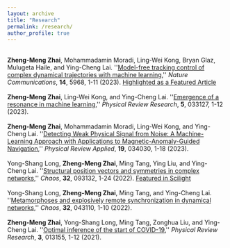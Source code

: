 ```yaml
---
layout: archive
title: "Research"
permalink: /research/
author_profile: true
---
```


<br>
<b> Zheng-Meng Zhai</b>, Mohammadamin Moradi, Ling-Wei Kong, Bryan Glaz, Mulugeta Haile, and Ying-Cheng Lai. ''<a href="https://www.nature.com/articles/s41467-023-41379-3">Model-free tracking control of complex dynamical trajectories with machine learning</a>,'' <i> Nature Communications</i>, <b>14</b>, 5968, 1-11 (2023). <a href="https://www.nature.com/collections/hjhbgijcei">Highlighted as a Featured Article</a>

<br>
<br>
<b> Zheng-Meng Zhai</b>, Ling-Wei Kong, and Ying-Cheng Lai. ''<a href="https://journals.aps.org/prresearch/abstract/10.1103/PhysRevResearch.5.033127">Emergence of a resonance in machine learning</a>,'' <i> Physical Review Research</i>, <b>5</b>, 033127, 1-12 (2023). 

<br>
<br>
<b> Zheng-Meng Zhai</b>, Mohammadamin Moradi, Ling-Wei Kong, and Ying-Cheng Lai. ''<a href="https://journals.aps.org/prapplied/abstract/10.1103/PhysRevApplied.19.034030">Detecting Weak Physical Signal from Noise: A Machine-Learning Approach with Applications to Magnetic-Anomaly-Guided Navigation</a>,'' <i> Physical Review Applied</i>, <b>19</b>, 034030, 1-18 (2023).

<br>
<br>
Yong-Shang Long, <b> Zheng-Meng Zhai</b>, Ming Tang, Ying Liu, and Ying-Cheng Lai. ''<a href="https://pubs.aip.org/aip/cha/article-abstract/32/9/093132/2836015/Structural-position-vectors-and-symmetries-in?redirectedFrom=fulltext">Structural position vectors and symmetries in complex networks</a>,'' <i> Chaos</i>, <b>32</b>, 093132, 1-24 (2022). <a href="https://pubs.aip.org/aip/sci/article/2022/39/391111/2849234/Mapping-network-symmetries-with-structural">Featured in Scilight</a>

<br>
<br>
Yong-Shang Long, <b> Zheng-Meng Zhai</b>, Ming Tang, and Ying-Cheng Lai. ''<a href="https://pubs.aip.org/aip/cha/article/32/4/043110/2835672/Metamorphoses-and-explosively-remote">Metamorphoses and explosively remote synchronization in dynamical networks</a>,'' <i> Chaos</i>, <b>32</b>, 043110, 1-10 (2022). 

<br>
<br>
<b> Zheng-Meng Zhai</b>, Yong-Shang Long, Ming Tang, Zonghua Liu, and Ying-Cheng Lai. ''<a href="https://journals.aps.org/prresearch/abstract/10.1103/PhysRevResearch.3.013155">Optimal inference of the start of COVID-19</a>,'' <i> Physical Review Research</i>, <b>3</b>, 013155, 1-12 (2021).


